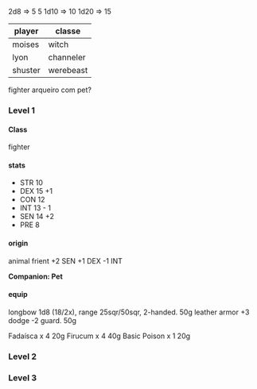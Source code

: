 2d8 => 5 5
1d10 => 10
1d20 => 15


| player  | classe    |
| ------- | --------- |
| moises  | witch     |
| lyon    | channeler |
| shuster | werebeast |

fighter arqueiro com pet?


### Level 1

#### Class
fighter

#### stats
- STR 10
- DEX 15 +1
- CON 12
- INT 13 - 1
- SEN 14 +2
- PRE 8

#### origin
animal frient
+2 SEN
+1 DEX
-1 INT

**Companion: Pet**

#### equip
longbow 1d8 (18/2x), range 25sqr/50sqr, 2-handed. 50g
leather armor +3 dodge -2 guard. 50g

Fadaísca x 4 20g
Firucum x 4 40g
Basic Poison x 1 20g
### Level 2

### Level 3